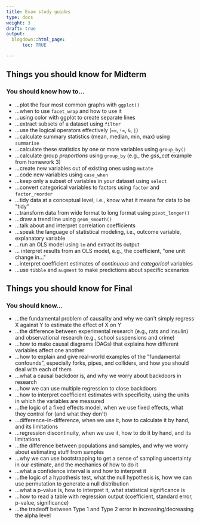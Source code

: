 ```yaml
---
title: Exam study guides
type: docs
weight: 3
draft: true
output:
  blogdown::html_page:
      toc: TRUE

---
```




## Things you should know for Midterm
### You should know how to...


- ...plot the four most common graphs with `ggplot()`
- ...when to use `facet_wrap` and how to use it
- ...using color with ggplot to create separate lines
- ...extract subsets of a dataset using `filter`
- ...use the logical operators effectively (`==`, `!=`, `&`, `|`)
- ...calculate summary statistics (mean, median, min, max) using `summarise`
- ...calculate these statistics *by* one or more variables using `group_by()`
- ...calculate group *proportions* using `group_by` (e.g., the *gss_cat* example from homework 3)
- ...create new variables out of existing ones using `mutate`
- ...code new variables using `case_when`
- ...keep only a subset of variables in your dataset using `select`
- ...convert categorical variables to factors using `factor` and `factor_reorder`
- ...tidy data at a conceptual level, i.e., know what it means for data to be "tidy"
- ...transform data from wide format to long format using `pivot_longer()`
- ...draw a trend line using `geom_smooth()`
- ...talk about and interpret correlation coefficients
- ...speak the language of statistical modeling, i.e., outcome variable, explanatory variable
- ...run an OLS model using `lm` and extract its output
- ... interpret results from an OLS model, e.g., the coefficient, "one unit change in..."
- ...interpret coefficient estimates of *continuous* and *categorical* variables
- ...use `tibble` and `augment` to make predictions about specific scenarios

## Things you should know for Final
### You should know...


- ...the fundamental problem of causality and why we can't simply regress X against Y to estimate the effect of X on Y
- ...the difference between experimental research (e.g., rats and insulin) and observational research (e.g., school suspensions and crime)
- ...how to make causal diagrams (DAGs) that explains how different variables affect one another
- ...how to explain and give real-world examples of the "fundamental confounds", especially forks, pipes, and colliders, and how you should deal with each of them
- ...what a causal backdoor is, and why we worry about backdoors in research
- ...how we can use multiple regression to close backdoors
- ...how to interpret coefficient estimates with specificity, using the units in which the variables are measured
- ...the logic of a fixed effects model, when we use fixed effects, what they control for (and what they don't)
- ...difference-in-difference, when we use it, how to calculate it by hand, and its limitations
- ...regression discontinuity, when we use it, how to do it by hand, and its limitations
- ...the difference between populations and samples, and why we worry about estimating stuff from samples
- ...why we can use bootstrapping to get a sense of sampling uncertainty in our estimate, and the mechanics of how to do it
- ...what a confidence interval is and how to interpret it
- ...the logic of a hypothesis test, what the null hypothesis is, how we can use permutation to generate a null distribution
- ...what a p-value is, how to interpret it, what statistical significance is
- ...how to read a table with regression output (coefficient, standard error, p-value, significance)
- ...the tradeoff between Type 1 and Type 2 error in increasing/decreasing the alpha level
